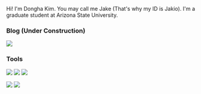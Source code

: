 Hi! I'm Dongha Kim. You may call me Jake (That's why my ID is Jakio). I'm a graduate student at Arizona State University.

### Blog (Under Construction)
<a href="https://Jakio815.github.io/" target="_blank"><img src="https://img.shields.io/badge/About me in my Blog ?-181717?style=for-the-badge&logo=GitHub&logoColor=white"/></a> 

### Tools

<img src="https://img.shields.io/badge/C-A8B9CC?style=flat-square&logo=C&logoColor=white"/> <img src="https://img.shields.io/badge/Python-3776AB?style=flat-square&logo=Python&logoColor=white"/> <img src="https://img.shields.io/badge/Java-007396?style=flat-square&logo=Java&logoColor=white"/>

<img src="https://img.shields.io/badge/Pytorch-EE4C2C?style=flat-square&logo=Pytorch&logoColor=white"/> <img src="https://img.shields.io/badge/Git-F05032?style=flat-square&logo=Git&logoColor=white"/>
